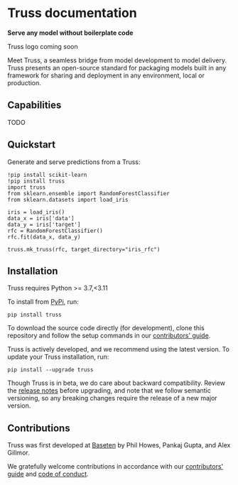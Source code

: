 # Truss documentation

**Serve any model without boilerplate code**

Truss logo coming soon

Meet Truss, a seamless bridge from model development to model delivery. Truss presents an open-source standard for packaging models built in any framework for sharing and deployment in any environment, local or production.

## Capabilities

TODO

## Quickstart

Generate and serve predictions from a Truss:

```
!pip install scikit-learn
!pip install truss
import truss
from sklearn.ensemble import RandomForestClassifier
from sklearn.datasets import load_iris

iris = load_iris()
data_x = iris['data']
data_y = iris['target']
rfc = RandomForestClassifier()
rfc.fit(data_x, data_y)

truss.mk_truss(rfc, target_directory="iris_rfc")
```

## Installation

Truss requires Python >= 3.7,<3.11

To install from [PyPi](https://pypi.org/project/truss/), run:

```
pip install truss
```

To download the source code directly (for development), clone this repository and follow the setup commands in our [contributors' guide](CONTRIBUTING.md).

Truss is actively developed, and we recommend using the latest version. To update your Truss installation, run:

```
pip install --upgrade truss
```

Though Truss is in beta, we do care about backward compatibility. Review the [release notes](CHANGELOG.md) before upgrading, and note that we follow semantic versioning, so any breaking changes require the release of a new major version.

## Contributions

Truss was first developed at [Baseten](https://baseten.co) by Phil Howes, Pankaj Gupta, and Alex Gillmor.

We gratefully welcome contributions in accordance with our [contributors' guide](../CONTRIBUTING.md) and [code of conduct](../CODE_OF_CONDUCT.md).